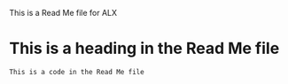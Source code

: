This is a Read Me file for ALX
# This is a heading in the Read Me file
```This is a code in the Read Me file```
